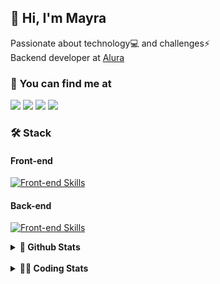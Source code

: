 ## 👋 Hi, I'm Mayra

Passionate about technology💻 and challenges⚡  
Backend developer at [Alura](https://www.alura.com.br)   

### 💬 You can find me at

<a href="https://mayra.dev" target="_blank" rel="noopener"><img src="https://img.shields.io/badge/-mayra.dev-005FED?style=flat&logo=Google-chrome&logoColor=white"/></a>
<a href="https://linkedin.com/in/mayraamaral" target="_blank" rel="noopener"><img src="https://img.shields.io/badge/-/mayraamaral-0077B5?style=flat&logo=Linkedin&logoColor=white"/></a>
<a href="mailto:mayra@mayra.dev" target="_blank" rel="noopener"><img src="https://img.shields.io/badge/-mayra@mayra.dev-D14836?style=flat&logo=Gmail&logoColor=white"/></a>
<a href="" target="_blank" rel="noopener"><img src="https://img.shields.io/badge/-mayraamaral-7289DA?style=flat&logo=Discord&logoColor=white"/></a>

### 🛠️ Stack
#### Front-end

[![Front-end Skills](https://skillicons.dev/icons?i=react,next,angular,redux,styledcomponents,html,css,sass,js,ts,figma)](https://skillicons.dev)
#### Back-end

[![Front-end Skills](https://skillicons.dev/icons?i=java,spring,hibernate,aws,idea,postgres,mysql,git,linux,bash,nodejs,docker,kubernetes,jenkins)](https://skillicons.dev)


<details>
    <summary><strong>📌 Github Stats</strong></summary>
    <br />
    <div align="center">
        <table>
      <td><img height="160em" src="https://github-readme-stats.vercel.app/api?username=mayraamaral&show_icons=true&theme=algolia&hide_border=true&hide=stars&count_private=true" alt="Readme stats"></td>
      <td><img height="160em" src="https://github-readme-stats.vercel.app/api/top-langs/?username=mayraamaral&&layout=compact&&theme=algolia&hide_border=true&langs_count=6" alt="Language stats"></td>
       </table>
  </div> 
    

  <p align="center">
    <img src="https://github-readme-streak-stats.herokuapp.com?user=mayraamaral&theme=dark&hide_border=true&date_format=j%20M%5B%20Y%5D&locale=pt-br&background=050F2C&ring=0195DD&fire=23AA7D&currStreakLabel=23AA7D" alt="Streak stats">
  </p> 
</details>

<br />

<details>
  <summary><strong>👩‍💻 Coding Stats</strong></summary>
  <br />
  
  <!--START_SECTION:waka-->
![Code Time](http://img.shields.io/badge/Code%20Time-766%20hrs%2027%20mins-blue)

**🐱 My GitHub Data** 

> 📦 640.6 kB Used in GitHub's Storage 
 > 
> 🏆 321 Contributions in the Year 2025
 > 
> 🚫 Not Opted to Hire
 > 
> 📜 64 Public Repositories 
 > 
> 🔑 34 Private Repositories 
 > 
**I'm an Early 🐤** 

```text
🌞 Morning                19176 commits       ██████░░░░░░░░░░░░░░░░░░░   23.07 % 
🌆 Daytime                48474 commits       ███████████████░░░░░░░░░░   58.31 % 
🌃 Evening                15195 commits       █████░░░░░░░░░░░░░░░░░░░░   18.28 % 
🌙 Night                  283 commits         ░░░░░░░░░░░░░░░░░░░░░░░░░   00.34 % 
```
📅 **I'm Most Productive on Wednesday** 

```text
Monday                   17066 commits       █████░░░░░░░░░░░░░░░░░░░░   20.53 % 
Tuesday                  11758 commits       ████░░░░░░░░░░░░░░░░░░░░░   14.14 % 
Wednesday                21691 commits       ███████░░░░░░░░░░░░░░░░░░   26.09 % 
Thursday                 16888 commits       █████░░░░░░░░░░░░░░░░░░░░   20.32 % 
Friday                   14974 commits       █████░░░░░░░░░░░░░░░░░░░░   18.01 % 
Saturday                 311 commits         ░░░░░░░░░░░░░░░░░░░░░░░░░   00.37 % 
Sunday                   440 commits         ░░░░░░░░░░░░░░░░░░░░░░░░░   00.53 % 
```


📊 **This Week I Spent My Time On** 

```text
🕑︎ Time Zone: America/Sao_Paulo

💬 Programming Languages: 
Java                     10 hrs 29 mins      █████████████████████░░░░   84.76 % 
SQL                      1 hr 4 mins         ██░░░░░░░░░░░░░░░░░░░░░░░   08.72 % 
TypeScript               23 mins             █░░░░░░░░░░░░░░░░░░░░░░░░   03.22 % 
JSP                      10 mins             ░░░░░░░░░░░░░░░░░░░░░░░░░   01.36 % 
JSON                     5 mins              ░░░░░░░░░░░░░░░░░░░░░░░░░   00.69 % 

🔥 Editors: 
IntelliJ IDEA            11 hrs 52 mins      ████████████████████████░   96.02 % 
VS Code                  29 mins             █░░░░░░░░░░░░░░░░░░░░░░░░   03.98 % 

💻 Operating System: 
Linux                    12 hrs 22 mins      █████████████████████████   100.00 % 
```

**I Mostly Code in Java** 

```text
Java                     126 repos           ███████░░░░░░░░░░░░░░░░░░   29.17 % 
JavaScript               97 repos            ██████░░░░░░░░░░░░░░░░░░░   22.45 % 
Python                   4 repos             ░░░░░░░░░░░░░░░░░░░░░░░░░   00.93 % 
PHP                      2 repos             ░░░░░░░░░░░░░░░░░░░░░░░░░   00.46 % 
Dockerfile               1 repo              ░░░░░░░░░░░░░░░░░░░░░░░░░   00.23 % 
```




 Last Updated on 01/03/2025 19:11:34 UTC
<!--END_SECTION:waka-->

</details>
